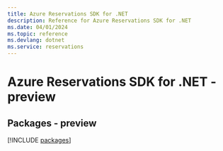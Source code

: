 ```yaml
---
title: Azure Reservations SDK for .NET
description: Reference for Azure Reservations SDK for .NET
ms.date: 04/01/2024
ms.topic: reference
ms.devlang: dotnet
ms.service: reservations
---
```

# Azure Reservations SDK for .NET - preview
## Packages - preview
[!INCLUDE [packages](reservations-index.md)]
